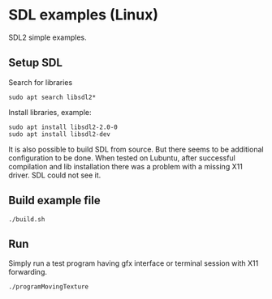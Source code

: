 # SDL examples (Linux)

SDL2 simple examples.

## Setup SDL

Search for libraries
```
sudo apt search libsdl2*
```

Install libraries, example:
```
sudo apt install libsdl2-2.0-0
sudo apt install libsdl2-dev
```

It is also possible to build SDL from source. But there seems to be additional configuration to be done. When tested on Lubuntu, after successful compilation and lib installation there was a problem with a missing X11 driver. SDL could not see it.

## Build example file

```
./build.sh
```

## Run

Simply run a test program having gfx interface or terminal session with X11 forwarding.

```
./programMovingTexture
```


